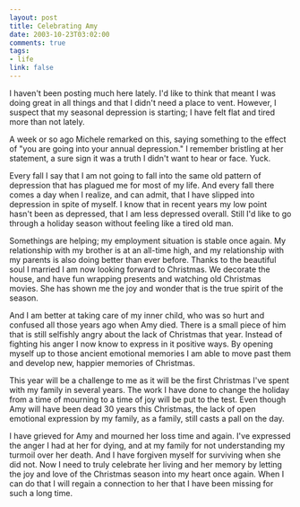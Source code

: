 ```yaml
--- 
layout: post
title: Celebrating Amy
date: 2003-10-23T03:02:00
comments: true
tags:
- life
link: false
---
```

I haven't been posting much here lately. I'd like to think that meant I was doing great in all things and that I didn't need a place to vent. However, I suspect that my seasonal depression is starting; I have felt flat and tired more than not lately.

A week or so ago Michele remarked on this, saying something to the effect of "you are going into your annual depression." I remember bristling at her statement, a sure sign it was a truth I didn't want to hear or face. Yuck.

Every fall I say that I am not going to fall into the same old pattern of depression that has plagued me for most of my life. And every fall there comes a day when I realize, and can admit, that I have slipped into depression in spite of myself.  I know that in recent years my low point hasn't been as depressed, that I am less depressed overall. Still I'd like to go through a holiday season without feeling like a tired old man.

Somethings are helping; my employment situation is stable once again. My relationship with my brother is at an all-time high, and my relationship with my parents is also doing better than ever before. Thanks to the beautiful soul I married I am now looking forward to Christmas. We decorate the house, and have fun wrapping presents and watching old Christmas movies. She has shown me the joy and wonder that is the true spirit of the season.

And I am better at taking care of my inner child, who was so hurt and confused all those years ago when Amy died. There is a small piece of him that is still selfishly angry about the lack of Christmas that year. Instead of fighting his anger I now know to express in it positive ways. By opening myself up to those ancient emotional memories I am able to move past them and develop new, happier memories of Christmas.

This year will be a challenge to me as it will be the first Christmas I've spent with my family in several years. The work I have done to change the holiday from a time of mourning to a time of joy will be put to the test. Even though Amy will have been dead 30 years this Christmas, the lack of open emotional expression by my family, as a family, still casts a pall on the day.

I have grieved for Amy and mourned her loss time and again. I've expressed the anger I had at her for dying, and at my family for not understanding my turmoil over her death. And I have forgiven myself for surviving when she did not. Now I need to truly celebrate her living and her memory by letting the joy and love of the Christmas season into my heart once again. When I can do that I will regain a connection to her that I have been missing for such a long time.
